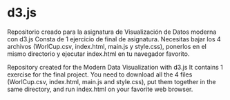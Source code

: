 # d3.js

Repositorio creado para la asignatura de Visualización de Datos moderna con d3.js
Consta de 1 ejercicio de final de asignatura.
Necesitas bajar los 4 archivos (WorlCup.csv, index.html, main.js y style.css), ponerlos en el mismo directorio y ejecutar index.html en tu navegador favorito.

Repository created for the Modern Data Visualization with d3.js
It contains 1 exercise for the final project.
You need to download all the 4 files (WorlCup.csv, index.html, main.js and style.css), put them together in the same directory, and run index.html on your favorite web browser.

